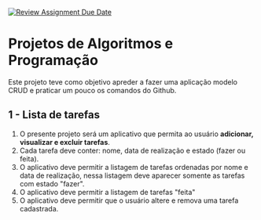 [![Review Assignment Due Date](https://classroom.github.com/assets/deadline-readme-button-24ddc0f5d75046c5622901739e7c5dd533143b0c8e959d652212380cedb1ea36.svg)](https://classroom.github.com/a/UFN7TVW9)
# Projetos de Algoritmos e Programação
Este projeto teve como objetivo apreder a fazer uma aplicação modelo CRUD e praticar um pouco os comandos do Github.
## 1 - Lista de tarefas

1. O presente projeto será um aplicativo que permita ao usuário **adicionar, visualizar e excluir tarefas**.
2. Cada tarefa deve conter: nome, data de realização e estado (fazer ou feita).
3. O aplicativo deve permitir a listagem de tarefas ordenadas por nome e data de realização, nessa listagem deve aparecer somente as tarefas com estado "fazer".
4. O aplicativo deve permitir a listagem de tarefas "feita"
5. O aplicativo deve permitir que o usuário altere e remova uma tarefa cadastrada.
